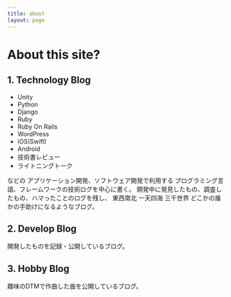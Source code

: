 ```yaml
---
title: about
layout: page
---
```


# About this site?

## 1. Technology Blog

* Unity
* Python
* Django
* Ruby
* Ruby On Rails
* WordPress
* iOS(Swift)
* Android
* 技術書レビュー
* ライトニングトーク

などの
アプリケーション開発、ソフトウェア開発で利用する
プログラミング言語、フレームワークの技術ログを中心に書く。
開発中に発見したもの、調査したもの、ハマったことのログを残し、
東西南北
一天四海
三千世界
どこかの誰かの手助けになるようなブログ。

## 2. Develop Blog

開発したものを記録・公開しているブログ。

## 3. Hobby Blog

趣味のDTMで作曲した曲を公開しているブログ。